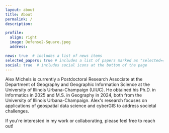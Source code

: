 ```yaml
---
layout: about
title: About
permalink: /
description:

profile:
  align: right
  image: Defense2-Square.jpeg
  address:

news: true  # includes a list of news items
selected_papers: true # includes a list of papers marked as "selected={true}"
social: true  # includes social icons at the bottom of the page
---
```


Alex Michels is currently a Postdoctoral Research Associate at the Department of Geography and Geographic Information Science at the University of Illinois Urbana-Champaign (UIUC). He obtained his Ph.D. in Informatics in 2025 and M.S. in Geography in 2024, both from the University of Illinois Urbana-Champaign. Alex's research focuses on applications of geospatial data science and cyberGIS to address societal challenges.

If you're interested in my work or collaborating, please feel free to reach out! 
<!-- If you want to chat over coffee, we can meet on campus at UIUC or I'm planning to attend these upcoming events in-person: -->
